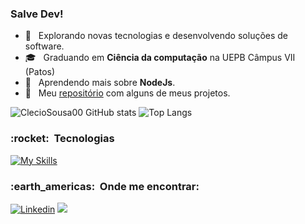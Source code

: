 ### Salve Dev!

  
- 🤔 &nbsp; Explorando novas tecnologias e desenvolvendo soluções de software.
- 🎓 &nbsp; Graduando em **Ciência da computação** na UEPB Câmpus VII (Patos)
- 🌱 &nbsp; Aprendendo mais sobre **NodeJs**.
-  :rocket: &nbsp; Meu [repositório](https://portfolio-cleciosousa00.vercel.app/) com alguns de meus projetos.
  
  

![ClecioSousa00 GitHub stats](https://github-readme-stats.vercel.app/api?username=ClecioSousa00&show_icons=true&theme=dark)
![Top Langs](https://github-readme-stats.vercel.app/api/top-langs/?username=ClecioSousa00&layout=compact&theme=dark&langs_count=4)


<h3> :rocket: &nbsp;Tecnologias </h3>

[![My Skills](https://skillicons.dev/icons?i=html,css,js,ts,react,nextjs,jest,nodejs,postgres,express,vitest,tailwind,git)](https://skillicons.dev)

<h3> :earth_americas: &nbsp;Onde me encontrar: </h3> 

[![Linkedin](https://skillicons.dev/icons?i=linkedin)](https://www.linkedin.com/in/cl%C3%A9cio-sousa-670632276/)
<a href="mailto:clecio.dev3@gmail.com"><img src="https://skillicons.dev/icons?i=gmail" target="_blank"></a>


